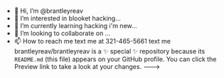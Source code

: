 - 👋 Hi, I’m @brantleyreav
- 👀 I’m interested in blooket hacking...
- 🌱 I’m currently learning hacking i'm new...
- 💞️ I’m looking to collaborate on ...
- 📫 How to reach me text me at 321-465-5661 text me
brantleyreav/brantleyreav is a ✨ special ✨ repository because its `README.md` (this file) appears on your GitHub profile.
You can click the Preview link to take a look at your changes.
--->
